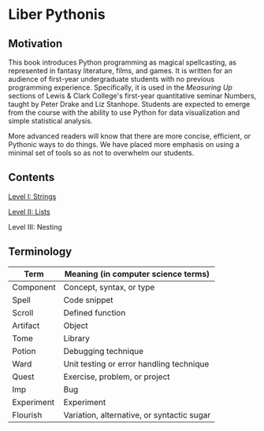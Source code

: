 # Liber Pythonis

## Motivation

This book introduces Python programming as magical spellcasting, as represented in fantasy literature, films, and games. It is written for an audience of first-year undergraduate students with no previous programming experience. Specifically, it is used in the *Measuring Up* sections of Lewis & Clark College's first-year quantitative seminar Numbers, taught by Peter Drake and Liz Stanhope. Students are expected to emerge from the course with the ability to use Python for data visualization and simple statistical analysis.

More advanced readers will know that there are more concise, efficient, or Pythonic ways to do things. We have placed more emphasis on using a minimal set of tools so as not to overwhelm our students.


## Contents

[Level I: Strings](level_i.md)

[Level II: Lists](level_ii.md)

Level III: Nesting

## Terminology

| Term | Meaning (in computer science terms) |
| --- | --- |
| Component | Concept, syntax, or type |
| Spell | Code snippet |
| Scroll | Defined function |
| Artifact | Object |
| Tome | Library |
| Potion | Debugging technique |
| Ward | Unit testing or error handling technique |
| Quest | Exercise, problem, or project |
| Imp | Bug |
| Experiment | Experiment |
| Flourish | Variation, alternative, or syntactic sugar |


